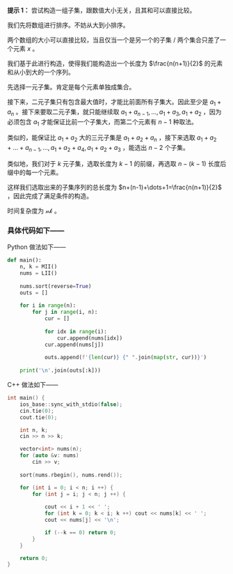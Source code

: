 **提示 1：** 尝试构造一组子集，跟数值大小无关，且其和可以直接比较。

我们先将数组进行排序。不妨从大到小排序。

两个数组的大小可以直接比较，当且仅当一个是另一个的子集 / 两个集合只差了一个元素 $x$ 。

我们基于此进行构造，使得我们能构造出一个长度为 $\frac{n(n+1)}{2}$ 的元素和从小到大的一个序列。

先选择一元子集。肯定是每个元素单独成集合。

接下来，二元子集只有包含最大值时，才能比前面所有子集大。因此至少是 $a_1+a_n$ 。接下来要取二元子集，就只能继续取 $a_1+a_{n-1},\dots,a_1+a_3,a_1+a_2$ ，因为必须包含 $a_1$ 才能保证比前一个子集大，而第二个元素有 $n-1$ 种取法。

类似的，能保证比 $a_1+a_2$ 大的三元子集是 $a_1+a_2+a_n$ ，接下来选取 $a_1+a_2+\dots+a_{n-1},\dots,a_1+a_2+a_4,a_1+a_2+a_3$ ，能选出 $n-2$ 个子集。

类似地，我们对于 $k$ 元子集，选取长度为 $k-1$ 的前缀，再选取 $n-(k-1)$ 长度后缀中的每一个元素。

这样我们选取出来的子集序列的总长度为 $n+(n-1)+\dots+1=\frac{n(n+1)}{2}$ ，因此完成了满足条件的构造。

时间复杂度为 $\mathcal{nk}$ 。

### 具体代码如下——

Python 做法如下——

```Python []
def main():
    n, k = MII()
    nums = LII()
    
    nums.sort(reverse=True)
    outs = []
    
    for i in range(n):
        for j in range(i, n):
            cur = []
            
            for idx in range(i):
                cur.append(nums[idx])
            cur.append(nums[j])
            
            outs.append(f'{len(cur)} {" ".join(map(str, cur))}')
    
    print('\n'.join(outs[:k]))
```

C++ 做法如下——

```cpp []
int main() {
    ios_base::sync_with_stdio(false);
    cin.tie(0);
    cout.tie(0);

    int n, k;
    cin >> n >> k;

    vector<int> nums(n);
    for (auto &v: nums)
        cin >> v;
    
    sort(nums.rbegin(), nums.rend());

    for (int i = 0; i < n; i ++) {
        for (int j = i; j < n; j ++) {
    
            cout << i + 1 << ' ';
            for (int k = 0; k < i; k ++) cout << nums[k] << ' ';
            cout << nums[j] << '\n';

            if (--k == 0) return 0;
        }
    }

    return 0;
}
```